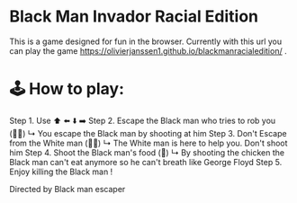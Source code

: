 # Black Man Invador Racial Edition

This is a game designed for fun in the browser. Currently with this url you can play the game  https://olivierjanssen1.github.io/blackmanracialedition/ .

# 🕹️ How to play: 
 Step 1. Use ⬆️
          ⬅️ ⬇️ ➡️
 Step 2. Escape the Black man who tries to rob you (👨🏿)
         ↳ You escape the Black man by shooting at him
 Step 3. Don't Escape from the White man (👨🏻)
         ↳ The White man is here to help you. Don't shoot him
 Step 4. Shoot the Black man's food (🍗) 
         ↳ By shooting the chicken the Black man can't eat anymore so he can't breath like George Floyd 
Step 5.  Enjoy killing the Black man !


Directed by Black man escaper
